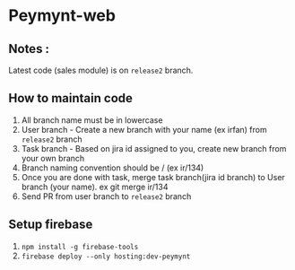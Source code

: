 # Peymynt-web

## Notes : 

Latest code (sales module) is on `release2` branch.

## How to maintain code

1. All branch name must be in lowercase
2. User branch - Create a new branch with your name (ex irfan) from `release2` branch
3. Task branch - Based on jira id assigned to you, create new branch from your own branch
4. Branch naming convention should be <name-initials>/<jira-id> (ex ir/134)
5. Once you are done with task, merge task branch(jira id branch) to User branch (your name). ex git merge ir/134
6. Send PR from user branch to `release2` branch

## Setup firebase

1. `npm install -g firebase-tools`
2. `firebase deploy --only hosting:dev-peymynt`